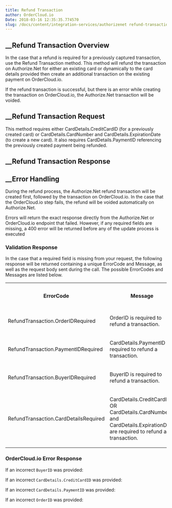 ```yaml
---
title: Refund Transaction
author: OrderCloud.io 
Date: 2018-03-16 12:35:35.774570
slug: /docs/content/integration-services/authorizenet refund-transaction
---
```



##  __Refund Transaction Overview

In the case that a refund is required for a previously captured transaction,
use the Refund Transaction method. This method will refund the transaction on
Authorize.Net for either an existing card or dynamically to the card details
provided then create an additional transaction on the existing payment on
OrderCloud.io.

If the refund transaction is successful, but there is an error while creating
the transaction on OrderCloud.io, the Authorize.Net transaction will be
voided.

##  __Refund Transaction Request

This method requires either CardDetails.CreditCardID (for a previously created
card) or CardDetails.CardNumber and CardDetails.ExpirationDate (to create a
new card). It also requires CardDetails.PaymentID referencing the previously
created payment being refunded.

##  __Refund Transaction Response

##  __Error Handling

During the refund process, the Authorize.Net refund transaction will be
created first, followed by the transaction on OrderCloud.io. In the case that
the OrderCloud.io step fails, the refund will be voided automatically on
Authorize.Net.

Errors will return the exact response directly from the Authorize.Net or
OrderCloud.io endpoint that failed. However, if any required fields are
missing, a 400 error will be returned before any of the update process is
executed

### Validation Response

In the case that a required field is missing from your request, the following
response will be returned containing a unique ErrorCode and Message, as well
as the request body sent during the call. The possible ErrorCodes and Messages
are listed below.  
  

<table>  
<tr>  
<th>

ErrorCode

</th>  
<th>

Message

</th>  
<th>

Status Code

</th> </tr>  
<tr>  
<td>

RefundTransaction.OrderIDRequired

</td>  
<td>

OrderID is required to refund a transaction.

</td>  
<td>

400

</td> </tr>  
<tr>  
<td>

RefundTransaction.PaymentIDRequired

</td>  
<td>

CardDetails.PaymentID is required to refund a transaction.

</td>  
<td>

400

</td> </tr>  
<tr>  
<td>

RefundTransaction.BuyerIDRequired

</td>  
<td>

BuyerID is required to refund a transaction.

</td>  
<td>

400

</td> </tr>  
<tr>  
<td>

RefundTransaction.CardDetailsRequired

</td>  
<td>

CardDetails.CreditCardID OR CardDetails.CardNumber and
CardDetails.ExpirationDate are required to refund a transaction.

</td>  
<td>

400

</td> </tr> </table>

### OrderCloud.io Error Response

If an incorrect `BuyerID` was provided:

If an incorrect `CardDetails.CreditCardID` was provided:

If an incorrect `CardDetails.PaymentID` was provided:

If an incorrect `OrderID` was provided:

